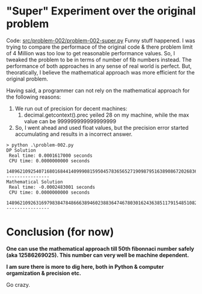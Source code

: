 # "Super" Experiment over the original problem
Code: [src/problem-002/problem-002-super.py](problem-002-experiment-code)
Funny stuff happened. 
I was trying to compare the performace of the original code & there problem limit of 4 Million was too low to get reasonable performance values. 
So, I tweaked the problem to be in terms of number of fib numbers instead.
The performance of both approaches in any sense of real world is perfect.
But, theoratically, I believe the mathematical approach was more efficient for the original problem.

Having said, a programmer can not rely on the mathematical approach for the following reasons:
1. We run out of precision for decent machines: 
   1. decimal.getcontext().prec yeiled 28 on my machine, while the max value can be 999999999999999999
2. So, I went ahead and used float values, but the precision error started accumulating and results in a incorrect answer. 
```
> python .\problem-002.py
DP Solution
 Real time: 0.0001617000 seconds
 CPU time: 0.0000000000 seconds

148962109254071680168441409990815950457836565271909879516389086720268361095244452260017254081923172769527548266942971621407489234521415208793130179723057622817334196605096178709616914155239613991163034834334126
----------------
Mathematical Solution
 Real time: -0.0002483001 seconds
 CPU time: 0.0000000000 seconds

148962109263169798384784866638946023883647467803016243638511791548510821724322997410047974404431366141113947810101597398326787311490622832015231199990016924881013460098549050318075252088367679191536593723719680.000000000000000000000000000000000000000000000000000000000000000000000000000000000000000000000000000000000000000000000000000000000000000000000000000000000000000000000000000000000000000000000000000000000000000
----------------
```

# Conclusion (for now)

**One can use the mathematical approach till 50th fibonnaci number safely (aka 12586269025). This number can very well be machine dependent.**

**I am sure there is more to dig here, both in Python & computer orgamization & precision etc.**


Go crazy.